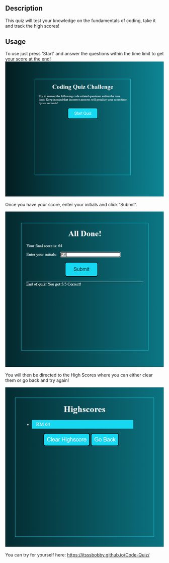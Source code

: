 # <Code-Quiz>

## Description

This quiz will test your knowledge on the fundamentals of coding, take it and track the high scores!


## Usage

To use just press 'Start' and answer the questions within the time limit to get your score at the end!
![Image of start page](./assets/images/codequiz.png)

Once you have your score, enter your initials and click 'Submit'.

![end score](./assets/images/Scorepage.png)

You will then be directed to the High Scores where you can either clear them or go back and try again!

![High scores](./assets/images/Highscores.png)

You can try for yourself here: https://itsssbobby.github.io/Code-Quiz/



